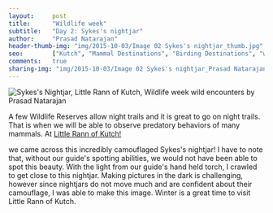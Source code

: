 ```yaml
---
layout:     post
title:      "Wildlife week"
subtitle:   "Day 2: Sykes's nightjar"
author:     "Prasad Natarajan"
header-thumb-img: "img/2015-10-03/Image 02 Sykes's nightjar_thumb.jpg"
seo: 		["Kutch", "Mammal Destinations", "Birding Destinations", "wildlifeweek"]
comments:   true
sharing-img: "img/2015-10-03/Image 02 Sykes's nightjar_Prasad Natarajan.jpg"
---
```



<img src="{{ site.baseurl }}/img/2015-10-03/Image 02 Sykes's nightjar_Prasad Natarajan.jpg" alt="Sykes's Nightjar, Little Rann of Kutch, Wildlife week wild encounters by Prasad Natarajan">

<p>
A few Wildlife Reserves allow night trails and it is great to go on night trails. That is when we will be able to observe predatory behaviors of many mammals. At <a href="http://www.wilderhood.com/destination/Kutch">Little Rann of Kutch!</a></p> 
<p>
we came across this incredibly camouflaged Sykes's nightjar! I have to note that, without our guide's spotting abilities, we would not have been able to spot this beauty. With the light from our guide's hand held torch, I crawled to get close to this nightjar. Making pictures in the dark is challenging, however since nightjars do not move much and are confident about their camouflage, I was able to make this image. Winter is a great time to visit Little Rann of Kutch.</p>
